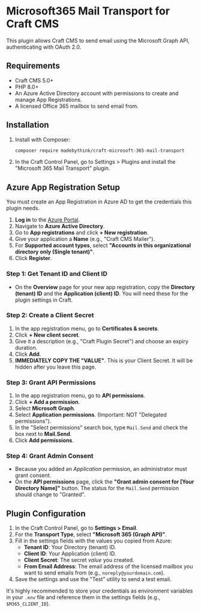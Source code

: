 # Microsoft365 Mail Transport for Craft CMS

This plugin allows Craft CMS to send email using the Microsoft Graph API, authenticating with OAuth 2.0.

## Requirements

- Craft CMS 5.0+
- PHP 8.0+
- An Azure Active Directory account with permissions to create and manage App Registrations.
- A licensed Office 365 mailbox to send email from.

## Installation

1.  Install with Composer:
    ```bash
    composer require madebythink/craft-microsoft-365-mail-transport
    ```
2.  In the Craft Control Panel, go to Settings > Plugins and install the "Microsoft 365 Mail Transport" plugin.

## Azure App Registration Setup

You must create an App Registration in Azure AD to get the credentials this plugin needs.

1.  **Log in** to the [Azure Portal](https://portal.azure.com/).
2.  Navigate to **Azure Active Directory**.
3.  Go to **App registrations** and click **+ New registration**.
4.  Give your application a **Name** (e.g., "Craft CMS Mailer").
5.  For **Supported account types**, select **"Accounts in this organizational directory only (Single tenant)"**.
6.  Click **Register**.

### Step 1: Get Tenant ID and Client ID

-   On the **Overview** page for your new app registration, copy the **Directory (tenant) ID** and the **Application (client) ID**. You will need these for the plugin settings in Craft.

### Step 2: Create a Client Secret

1.  In the app registration menu, go to **Certificates & secrets**.
2.  Click **+ New client secret**.
3.  Give it a description (e.g., "Craft Plugin Secret") and choose an expiry duration.
4.  Click **Add**.
5.  **IMMEDIATELY COPY THE "VALUE"**. This is your Client Secret. It will be hidden after you leave this page.

### Step 3: Grant API Permissions

1.  In the app registration menu, go to **API permissions**.
2.  Click **+ Add a permission**.
3.  Select **Microsoft Graph**.
4.  Select **Application permissions**. (Important: NOT "Delegated permissions").
5.  In the "Select permissions" search box, type `Mail.Send` and check the box next to **Mail.Send**.
6.  Click **Add permissions**.

### Step 4: Grant Admin Consent

-   Because you added an *Application* permission, an administrator must grant consent.
-   On the **API permissions** page, click the **"Grant admin consent for [Your Directory Name]"** button. The status for the `Mail.Send` permission should change to "Granted".

## Plugin Configuration

1.  In the Craft Control Panel, go to **Settings > Email**.
2.  For the **Transport Type**, select **"Microsoft 365 (Graph API)"**.
3.  Fill in the settings fields with the values you copied from Azure:
    *   **Tenant ID**: Your Directory (tenant) ID.
    *   **Client ID**: Your Application (client) ID.
    *   **Client Secret**: The secret *value* you created.
    *   **From Email Address**: The email address of the licensed mailbox you want to send emails from (e.g., `noreply@yourdomain.com`).
4.  Save the settings and use the "Test" utility to send a test email.

It's highly recommended to store your credentials as environment variables in your `.env` file and reference them in the settings fields (e.g., `$M365_CLIENT_ID`).